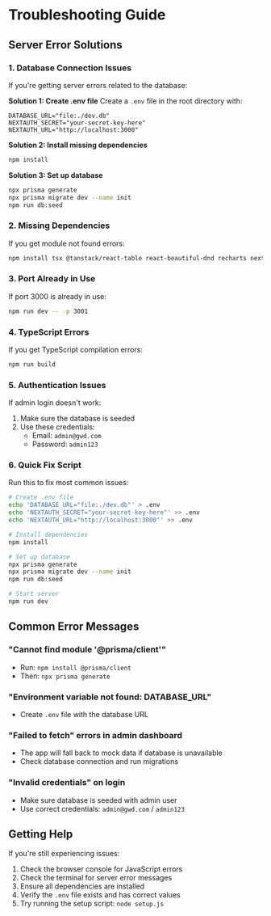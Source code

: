 # Troubleshooting Guide

## Server Error Solutions

### 1. Database Connection Issues

If you're getting server errors related to the database:

**Solution 1: Create .env file**
Create a `.env` file in the root directory with:
```env
DATABASE_URL="file:./dev.db"
NEXTAUTH_SECRET="your-secret-key-here"
NEXTAUTH_URL="http://localhost:3000"
```

**Solution 2: Install missing dependencies**
```bash
npm install
```

**Solution 3: Set up database**
```bash
npx prisma generate
npx prisma migrate dev --name init
npm run db:seed
```

### 2. Missing Dependencies

If you get module not found errors:

```bash
npm install tsx @tanstack/react-table react-beautiful-dnd recharts next-auth
```

### 3. Port Already in Use

If port 3000 is already in use:

```bash
npm run dev -- -p 3001
```

### 4. TypeScript Errors

If you get TypeScript compilation errors:

```bash
npm run build
```

### 5. Authentication Issues

If admin login doesn't work:

1. Make sure the database is seeded
2. Use these credentials:
   - Email: `admin@gwd.com`
   - Password: `admin123`

### 6. Quick Fix Script

Run this to fix most common issues:

```bash
# Create .env file
echo 'DATABASE_URL="file:./dev.db"' > .env
echo 'NEXTAUTH_SECRET="your-secret-key-here"' >> .env
echo 'NEXTAUTH_URL="http://localhost:3000"' >> .env

# Install dependencies
npm install

# Set up database
npx prisma generate
npx prisma migrate dev --name init
npm run db:seed

# Start server
npm run dev
```

## Common Error Messages

### "Cannot find module '@prisma/client'"
- Run: `npm install @prisma/client`
- Then: `npx prisma generate`

### "Environment variable not found: DATABASE_URL"
- Create `.env` file with the database URL

### "Failed to fetch" errors in admin dashboard
- The app will fall back to mock data if database is unavailable
- Check database connection and run migrations

### "Invalid credentials" on login
- Make sure database is seeded with admin user
- Use correct credentials: `admin@gwd.com` / `admin123`

## Getting Help

If you're still experiencing issues:

1. Check the browser console for JavaScript errors
2. Check the terminal for server error messages
3. Ensure all dependencies are installed
4. Verify the `.env` file exists and has correct values
5. Try running the setup script: `node setup.js` 